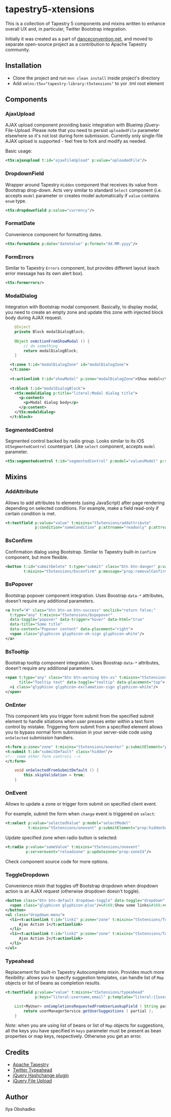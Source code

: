 tapestry5-xtensions
===================

This is a collection of Tapestry 5 components and mixins written to enhance 
overall UX and, in particular, Twitter Bootstrap integration. 

Initially it was created as a part of [danceconvention.net](https://danceconvention.net/), 
and moved to separate open-source project as a contribution to Apache Tapestry community.

## Installation

* Clone the project and run `mvn clean install` inside project's directory
* Add `xmlns:t5x="tapestry-library:t5xtensions"` to yor .tml root element

## Components

### AjaxUpload

AJAX upload component providing basic integration with Blueimp jQuery-File-Upload. Please note that you need to persist 
`uploadedFile` parameter elsewhere so it's not lost during form submission. Currently only single-file AJAX upload is 
supported - feel free to fork and modify as needed.

Basic usage:

```xml
<t5x:ajaxupload t:id="ajaxFileUpload" p:value="uploadedFile"/>
```

### DropdownField

Wrapper around Tapestry `Hidden` component that receives its value from Bootstrap drop-down. 
Acts very similar to standard `Select` component (i.e. accepts `model` parameter or creates model 
automatically if `value` contains `enum` type.

```xml
<t5x:dropdownfield p:value="currency"/>
```

### FormatDate

Convenience component for formatting dates.

```xml
<t5x:formatdate p:date="dateValue" p:format="dd.MM.yyyy"/>
```

### FormErrors

Similar to Tapestry `Errors` component, but provides different layout (each error message has its own alert box).

```xml
<t5x:formerrors/>
```

### ModalDialog

Integration with Bootstrap modal component. Basically, to display modal, you need to create an empty zone and update 
this zone with injected block body during AJAX request.

```java
    @Inject
    private Block modalDialogBlock;
    
    Object onActionFromShowModal () {
        // do something
        return modalDialogBlock;
    }
```

```xml
  <t:zone t:id="modalDialogZone" id="modalDialogZone">
  </t:zone>
  
  <t:actionlink t:id="showModal" p:zone="modalDialogZone">Show modal</t:actionlink>
  
  <t:block t:id="modalDialogBlock">
    <t5x:modaldialog p:title="literal:Modal dialog title">
      <p:content>
        <p>Modal dialog body</p>
      </p:content>
    </t5x:modaldialog>
  </t:block>    
```

### SegmentedControl

Segmented control backed by radio group. Looks similar to its iOS `UISegmentedControl` counterpart. Like `select` component, accepts `model` parameter.

```xml
<t5x:segmentedcontrol t:id="segmentedControl" p:model="valuesModel" p:value="value"/>
```

## Mixins

### AddAttribute

Allows to add attributes to elements (using JavaScript) after page rendering depending on selected conditions.
For example, make a field read-only if certain condition is met.

```xml
<t:textfield p:value="value" t:mixins="t5xtensions/addattribute" 
             p:condition="someCondition" p:attrname="readonly" p:attrvalue="readonly"/>
```

### BsConfirm

Confirmation dialog using Bootstrap. Similar to Tapestry built-in `Confirm` component, but more flexible.

```xml
<button t:id="submitDelete" t:type="submit" class="btn btn-danger" p:value="message:button.delete"
        t:mixins="t5xtensions/bsconfirm" p:message="prop:removalConfirmation" p:confirmClass="btn-danger"/>

```

### BsPopover

Bootstrap popover component integration. Uses Boostrap `data-*` attributes, doesn't require any additional parameters.

```xml
<a href="#" class="btn btn-sm btn-success" onclick="return false;"
  t:type="any" t:mixins="t5xtensions/bspopover" 
  data-toggle="popover" data-trigger="hover" data-html="true" 
  data-title="Some title" 
  data-content="Popover content" data-placement="right">
  <span class="glyphicon glyphicon-ok-sign glyphicon-white"/>
</a>
```

### BsTooltip

Bootstrap tooltip component integration. Uses Boostrap `data-*` attributes, doesn't require any additional parameters.

```xml
<span t:type="any" class="btn btn-warning btn-xs" t:mixins="t5xtensions/bstooltip" 
      title="Tooltip text" data-toggle="tooltip" data-placement="top">
  <i class="glyphicon glyphicon-exclamation-sign glyphicon-white"/>
</span>
```

### OnEnter

This component lets you trigger form submit from the specified submit element to handle sitiations 
when user presses enter within a text form control by mistake. Triggering form submit from a specified 
element allows you to bypass normal form submission in your server-side code using `onSelected` submission
handlers.

```xml
<t:form p:zone="zone" t:mixins="t5xtensions/onenter" p:submitElement="prop:defaultSubmitId">
<t:submit t:id="submitDefault" class="hidden"/>
<!-- some other form controls -->
</t:form>
```

```java
    void onSelectedFromSubmitDefault () {
        this.skipValidation = true;
    }
```

### OnEvent

Allows to update a zone or trigger form submit on specified client event.

For example, submit the form when `change` event is triggered on `select`:

```xml
<t:select p:value="selectedValue" p:model="selectModel"
          t:mixins="t5xtensions/onevent" p:submitElement="prop:hiddenSubmitId" p:clientEvent="change"/>
```

Update specified zone when radio button is selected:

```xml
<t:radio p:value="someValue" t:mixins="t5xtensions/onevent" 
         p:serverevent="reloadzone" p:updatezone="prop:zoneId"/>
```

Check component source code for more options.

### ToggleDropdown

Convenience mixin that toggles off Bootstrap dropdown when dropdown action is an AJAX request (otherwise dropdown doesn't toggle).

```xml
<button class="btn btn-default dropdown-toggle" data-toggle="dropdown" id="showLinks">
  <span class="glyphicon glyphicon-plus"/>&#160;Show some links&#160;<span class="caret"/>
</button>
<ul class="dropdown-menu">
  <li><t:actionlink t:id="link1" p:zone="zone" t:mixins="t5xtensions/ToggleDropdown" p:dropdownid="showLinks">
      Ajax Action 1</t:actionlink>
  </li>
  <li><t:actionlink t:id="link2" p:zone="zone" t:mixins="t5xtensions/ToggleDropdown" p:dropdownid="showLinks">
      Ajax Action 2</t:actionlink>
  </li>
</ul>
```

### Typeahead

Replacement for built-in Tapestry Autocomplete mixin. Provides much more flexibility: allows you to specify suggestion templates, 
can handle list of `Map` objects or list of beans as completion results.

```xml
<t:textfield p:value="value" t:mixins="t5xtensions/typeahead" 
             p:keys="literal:username,email" p:template="literal:{{username}}, {{email}}"/>
```

```java
    List<MyUser> onCompletionsRequestedFromUserLookupField ( String partial ) {
        return userManagerService.getUserSuggestions ( partial );
    }
```

*Note*: when you are using list of beans or list of `Map` objects for suggestions, all the keys you have specified in `keys` parameter
must be present as bean properties or map keys, respectively. Otherwise you get an error.  

## Credits

* [Apache Tapestry](http://tapestry.apache.org/)
* [Twitter Typeahead](https://github.com/twitter/typeahead.js)
* [jQuery Hashchange plugin](http://benalman.com/projects/jquery-hashchange-plugin/)
* [jQuery File Upload](https://github.com/blueimp/jQuery-File-Upload)

## Author

Ilya Obshadko


